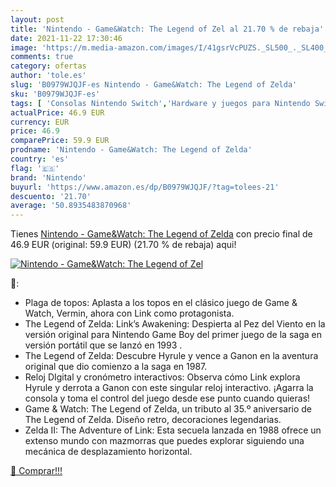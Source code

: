 ```yaml
---
layout: post
title: 'Nintendo - Game&Watch: The Legend of Zel al 21.70 % de rebaja'
date: 2021-11-22 17:30:46
image: 'https://m.media-amazon.com/images/I/41gsrVcPUZS._SL500_._SL400_.jpg'
comments: true
category: ofertas
author: 'tole.es'
slug: 'B0979WJQJF-es Nintendo - Game&Watch: The Legend of Zelda'
sku: 'B0979WJQJF-es'
tags: [ 'Consolas Nintendo Switch','Hardware y juegos para Nintendo Switch','Videojuegos','nintendo', ]
actualPrice: 46.9 EUR
currency: EUR
price: 46.9
comparePrice: 59.9 EUR
prodname: 'Nintendo - Game&Watch: The Legend of Zelda'
country: 'es'
flag: '🇪🇸'
brand: 'Nintendo'
buyurl: 'https://www.amazon.es/dp/B0979WJQJF/?tag=tolees-21'
descuento: '21.70'
average: '50.8935483870968'
---
```


Tienes [Nintendo - Game&Watch: The Legend of Zelda](https://www.amazon.es/dp/B0979WJQJF/?tag=tolees-21) con precio final de  46.9 EUR (original: 59.9 EUR) (21.70 %  de rebaja) aqui!

[![Nintendo - Game&Watch: The Legend of Zel](https://m.media-amazon.com/images/I/41gsrVcPUZS._SL500_._SL400_.jpg)](https://www.amazon.es/dp/B0979WJQJF/?tag=tolees-21)

🔎:

- Plaga de topos: Aplasta a los topos en el clásico juego de Game & Watch, Vermin, ahora con Link como protagonista.
- The Legend of Zelda: Link’s Awakening: Despierta al Pez del Viento en la versión original para Nintendo Game Boy del primer juego de la saga en versión portátil que se lanzó en 1993 .
- The Legend of Zelda: Descubre Hyrule y vence a Ganon en la aventura original que dio comienzo a la saga en 1987.
- Reloj DIgital y cronómetro interactivos: Observa cómo Link explora Hyrule y derrota a Ganon con este singular reloj interactivo. ¡Agarra la consola y toma el control del juego desde ese punto cuando quieras!
- Game & Watch: The Legend of Zelda, un tributo al 35.º aniversario de The Legend of Zelda. Diseño retro, decoraciones legendarias.
- Zelda II: The Adventure of Link: Esta secuela lanzada en 1988 ofrece un extenso mundo con mazmorras que puedes explorar siguiendo una mecánica de desplazamiento horizontal.

[🛒 Comprar!!!](https://www.amazon.es/dp/B0979WJQJF/?tag=tolees-21)
